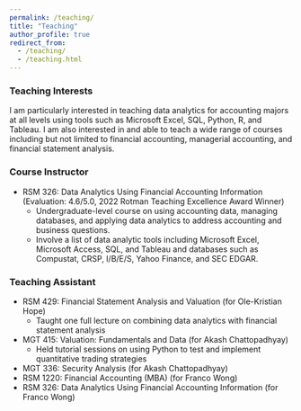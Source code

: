 ```yaml
---
permalink: /teaching/
title: "Teaching"
author_profile: true
redirect_from: 
  - /teaching/
  - /teaching.html
---
```


### Teaching Interests
I am particularly interested in teaching data analytics for accounting majors at all levels using tools such as Microsoft Excel, SQL, Python, R, and Tableau. I am also interested in and able to teach a wide range of courses including but not limited to  financial accounting, managerial accounting, and financial statement analysis.


### Course Instructor
* RSM 326: Data Analytics Using Financial Accounting Information (Evaluation: 4.6/5.0, 2022 Rotman Teaching Excellence Award Winner)
  * Undergraduate-level course on using accounting data, managing databases, and applying data analytics to address accounting and business questions.
  * Involve a list of data analytic tools including Microsoft Excel, Microsoft Access, SQL, and Tableau and databases such as Compustat, CRSP, I/B/E/S, Yahoo Finance, and SEC EDGAR.
    

### Teaching Assistant
* RSM 429: Financial Statement Analysis and Valuation (for Ole-Kristian Hope)
  * Taught one full lecture on combining data analytics with financial statement analysis
* MGT 415: Valuation: Fundamentals and Data (for Akash Chattopadhyay)
  * Held tutorial sessions on using Python to test and implement quantitative trading strategies
* MGT 336: Security Analysis (for Akash Chattopadhyay)
* RSM 1220: Financial Accounting (MBA) (for Franco Wong)
* RSM 326: Data Analytics Using Financial Accounting Information (for Franco Wong)

